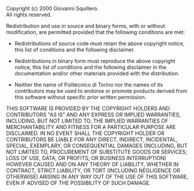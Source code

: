 Copyright (c) 2000 Giovanni Squillero.  
All rights reserved.

Redistribution and use in source and binary forms, with or without
modification, are permitted provided that the following conditions
are met:

  * Redistributions of source code must retain the above copyright
  notice, this list of conditions and the following disclaimer.

  * Redistributions in binary form must reproduce the above copyright
  notice, this list of conditions and the following disclaimer in the
  documentation and/or other materials provided with the distribution.

  * Neither the name of Politecnico di Torino nor the names of its
  contributors may be used to endorse or promote products derived from
  this software without specific prior written permission.

THIS SOFTWARE IS PROVIDED BY THE COPYRIGHT HOLDERS AND CONTRIBUTORS
"AS IS" AND ANY EXPRESS OR IMPLIED WARRANTIES, INCLUDING, BUT NOT
LIMITED TO, THE IMPLIED WARRANTIES OF MERCHANTABILITY AND FITNESS FOR
A PARTICULAR PURPOSE ARE DISCLAIMED. IN NO EVENT SHALL THE COPYRIGHT
HOLDER OR CONTRIBUTORS BE LIABLE FOR ANY DIRECT, INDIRECT, INCIDENTAL,
SPECIAL, EXEMPLARY, OR CONSEQUENTIAL DAMAGES (INCLUDING, BUT NOT
LIMITED TO, PROCUREMENT OF SUBSTITUTE GOODS OR SERVICES; LOSS OF USE,
DATA, OR PROFITS; OR BUSINESS INTERRUPTION) HOWEVER CAUSED AND ON ANY
THEORY OF LIABILITY, WHETHER IN CONTRACT, STRICT LIABILITY, OR TORT
(INCLUDING NEGLIGENCE OR OTHERWISE) ARISING IN ANY WAY OUT OF THE USE
OF THIS SOFTWARE, EVEN IF ADVISED OF THE POSSIBILITY OF SUCH DAMAGE.
